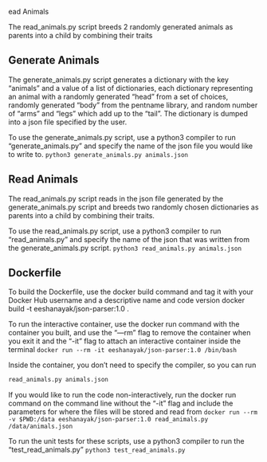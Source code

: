 ead Animals

The read_animals.py script breeds 2 randomly generated animals as parents into a child by combining their traits

## Generate Animals
The generate_animals.py script generates a dictionary with the key “animals” and a value of a list of dictionaries, each dictionary representing an animal with a randomly generated “head” from a set of choices, randomly generated “body” from the pentname library, and random number of “arms” and “legs” which add up to the “tail”. The dictionary is dumped into a json file specified by the user. 

To use the generate_animals.py script, use a python3 compiler to run “generate_animals.py” and specify the name of the json file you would like to write to.
```python3 generate_animals.py animals.json```

## Read Animals
The read_animals.py script reads in the json file generated by the generate_animals.py script and breeds two randomly chosen dictionaries as parents into a child by combining their traits. 

To use the read_animals.py script, use a python3 compiler to run “read_animals.py” and specify the name of the json that was written from the generate_animals.py script.
```python3 read_animals.py animals.json```


## Dockerfile
To build the Dockerfile, use the docker build command and tag it with your Docker Hub username and a descriptive name and code version
docker build -t eeshanayak/json-parser:1.0 .

To run the interactive container, use the docker run command with the container you built, and use the “—rm” flag to remove the container when you exit it and the “-it” flag to attach an interactive container inside the terminal
```docker run --rm -it eeshanayak/json-parser:1.0 /bin/bash```

Inside the container, you don’t need to specify the compiler, so you can run 
```generate_animals.py animals.json
read_animals.py animals.json
```

If you would like to run the code non-interactively, run the docker run command on the command line without the “-it” flag and include the parameters for where the files will be stored and read from 
```docker run --rm -v $PWD:/data eeshanayak/json-parser:1.0 read_animals.py /data/animals.json```

To run the unit tests for these scripts, use a python3 compiler to run the “test_read_animals.py”
```python3 test_read_animals.py```



